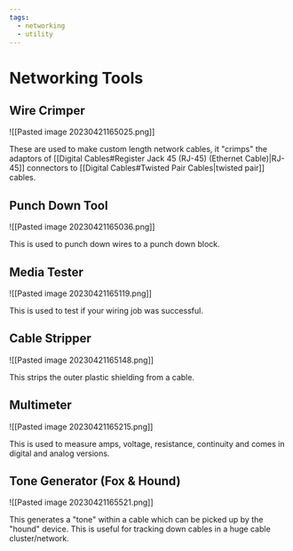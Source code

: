 ```yaml
---
tags:
  - networking
  - utility
---
```

# Networking Tools

## Wire Crimper

![[Pasted image 20230421165025.png]]

These are used to make custom length network cables, it "crimps" the adaptors of [[Digital Cables#Register Jack 45 (RJ-45) (Ethernet Cable)|RJ-45]] connectors to [[Digital Cables#Twisted Pair Cables|twisted pair]] cables.

## Punch Down Tool

![[Pasted image 20230421165036.png]]

This is used to punch down wires to a punch down block.

## Media Tester

![[Pasted image 20230421165119.png]]

This is used to test if your wiring job was successful.

## Cable Stripper

![[Pasted image 20230421165148.png]]

This strips the outer plastic shielding from a cable.

## Multimeter

![[Pasted image 20230421165215.png]]

This is used to measure amps, voltage, resistance, continuity and comes in digital and analog versions.

## Tone Generator (Fox & Hound)

![[Pasted image 20230421165521.png]]

This generates a "tone" within a cable which can be picked up by the "hound" device.
This is useful for tracking down cables in a huge cable cluster/network.
